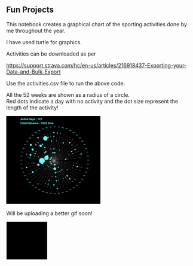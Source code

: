 ## Fun Projects

This notebook creates a graphical chart of the sporting activities done by me throughout the year.    

I have used turtle for graphics.   


Activities can be downloaded as per 

https://support.strava.com/hc/en-us/articles/216918437-Exporting-your-Data-and-Bulk-Export

Use the activities.csv file to run the above code.    

All the 52 weeks are shown as a radius of a circle.   
Red dots indicate a day with no activity and the dot size represent the length of the activity!



<img src="https://github.com/sharmasapna/fun_projects/blob/main/data/my_run_walk_bike_stats.png" width=50% height=50% >

Will be uploading a better gif soon!

<img src= "https://github.com/sharmasapna/fun_projects/blob/main/data/output-onlinegiftools%20(1).gif" >

